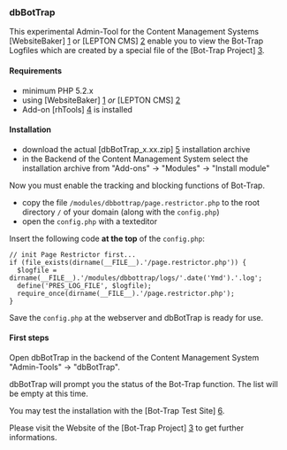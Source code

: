 ### dbBotTrap

This experimental Admin-Tool for the Content Management Systems [WebsiteBaker] [1] or [LEPTON CMS] [2] enable you to view the Bot-Trap Logfiles which are created by a special file of the [Bot-Trap Project] [3].

#### Requirements

* minimum PHP 5.2.x
* using [WebsiteBaker] [1] _or_ [LEPTON CMS] [2]
* Add-on [rhTools] [4] is installed

#### Installation

* download the actual [dbBotTrap_x.xx.zip] [5] installation archive
* in the Backend of the Content Management System select the installation archive from "Add-ons" -> "Modules" -> "Install module"
 
Now you must enable the tracking and blocking functions of Bot-Trap.

* copy the file `/modules/dbbottrap/page.restrictor.php` to the root directory `/` of your domain (along with the `config.php`)
* open the `config.php` with a texteditor

Insert the following code **at the top** of the `config.php`:

    // init Page Restrictor first...
    if (file_exists(dirname(__FILE__).'/page.restrictor.php')) {
      $logfile = dirname(__FILE__).'/modules/dbbottrap/logs/'.date('Ymd').'.log';
      define('PRES_LOG_FILE', $logfile);
      require_once(dirname(__FILE__).'/page.restrictor.php'); 
    }
    
Save the `config.php` at the webserver and dbBotTrap is ready for use.

#### First steps

Open dbBotTrap in the backend of the Content Management System "Admin-Tools" -> "dbBotTrap".

dbBotTrap will prompt you the status of the Bot-Trap function. The list will be empty at this time. 

You may test the installation with the [Bot-Trap Test Site] [6].

Please visit the Website of the [Bot-Trap Project] [3] to get further informations.

[1]: http://websitebaker2.org
[2]: http://lepton-cms.org
[3]: http://www.bot-trap.de
[4]: https://github.com/phpManufaktur/rhTools/downloads
[5]: https://github.com/phpManufaktur/dbBotTrap/downloads
[6]: http://www.korizon.de/bottraptest.html
    
